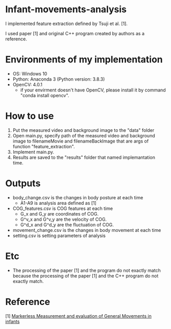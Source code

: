 # Infant-movements-analysis
I implemented feature extraction defined by Tsuji et al. [1].

I used paper [1] and original C++ program created by authors as a reference.

# Environments of my implementation
- OS: Windows 10
- Python: Anaconda 3 (Python version: 3.8.3)
- OpenCV: 4.0.1
  - if your envirment doesn't have OpenCV, please install it by command "conda install opencv".

# How to use
1. Put the measured video and background image to the "data" folder
2. Open main.py, specify path of the measured video and background image to filenameMovie and filenameBackImage that are args of function "feature_extraction".
3. Implement main.py.
4. Results are saved to the "results" folder that named implemantation time.

# Outputs
- body_change.csv is the changes in body posture at each time
  - A1-A9 is analysis area defined as [1]
- COG_features.csv is COG features at each time
  - G_x and G_y are coordinates of COG.
  - G^v_x and G^v_y are the velocity of COG.
  - G^d_x and G^d_y are the fluctuation of COG.
- movement_change.csv is the changes in body movement at each time
- setting.csv is setting parameters of analysis

# Etc
- The processing of the paper [1] and the program do not exactly match because the processing of the paper [1] and the C++ program do not exactly match.

# Reference
[1] [Markerless Measurement and evaluation of General Movements in infants](https://doi.org/10.1038/s41598-020-57580-z)
